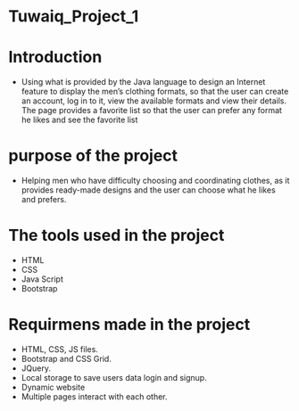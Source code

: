 # Tuwaiq_Project_1
# Introduction 
 - Using what is provided by the Java language to design an Internet feature to display the men’s clothing formats, so that the user can create an account, log in to it, view the available formats and view their details. The page provides a favorite list so that the user can prefer any format he likes and see the favorite list

# purpose of the project
- Helping men who have difficulty choosing and coordinating clothes, as it provides ready-made designs and the user can choose what he likes and prefers.

 # The tools used in the project 
 - HTML
 - CSS
 - Java Script 
 - Bootstrap

 # Requirmens made in the project 
 - HTML, CSS, JS files.
 - Bootstrap and CSS Grid.
 - JQuery.
 - Local storage to save users data login and signup.
 - Dynamic website 
 - Multiple pages interact with each other.

